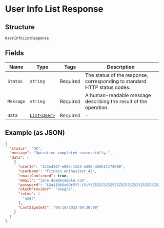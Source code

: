 
# User Info List Response

## Structure

`UserInfoListResponse`

## Fields

| Name | Type | Tags | Description |
|  --- | --- | --- | --- |
| `Status` | `string` | Required | The status of the response, corresponding to standard HTTP status codes. |
| `Message` | `string` | Required | A human-readable message describing the result of the operation. |
| `Data` | [`List<User>`](../../doc/models/user.md) | Required | - |

## Example (as JSON)

```json
{
  "status": "OK",
  "message": "Operation completed successfully.",
  "data": [
    {
      "userId": "123e4567-e89b-12d3-a456-426614174000",
      "userName": "fitness_enthusiast_42",
      "emailConfirmed": true,
      "email": "jane.doe@example.com",
      "password": "$2a$10$Ks6Qr5Yl.Y5iY5Z5Z5Z5Z5Z5Z5Z5Z5Z5Z5Z5Z5Z5Z5Z5Z5Z5Z5",
      "oAuthProvider": "Google",
      "roles": [
        "user"
      ],
      "LastSignInAt": "06/14/2023 09:30:00"
    }
  ]
}
```

